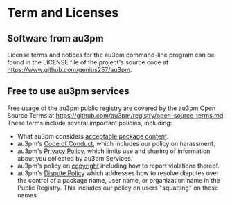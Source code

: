 # Term and Licenses

## Software from au3pm
License terms and notices for the au3pm command-line program can be found in the LICENSE file of the project's source code at https://www.github.com/genius257/au3pm.

## Free to use au3pm services
Free usage of the au3pm public registry are covered by the au3pm Open Source Terms at https://github.com/au3pm/registry/open-source-terms.md. These terms include several important policies, including:

- What au3pm considers [acceptable package content](open-source-terms.md#acceptable-use).
- au3pm's [Code of Conduct](conduct.md), which includes our policy on harassment.
- au3pm's [Privacy Policy](privacy.md), which limits use and sharing of information about you collected by au3pm Services.
- au3pm's policy on [copyright](dmca.md) including how to report violations thereof.
- au3pm's [Dispute Policy](disputes.md) which addresses how to resolve disputes over the control of a package name, user name, or organization name in the Public Registry. This includes our policy on users "squatting" on these names.
